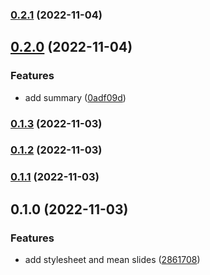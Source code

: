 

### [0.2.1](https://github.com/mstream/data-modeling-presentation/compare/0.2.0...0.2.1) (2022-11-04)

## [0.2.0](https://github.com/mstream/data-modeling-presentation/compare/0.1.3...0.2.0) (2022-11-04)


### Features

* add summary ([0adf09d](https://github.com/mstream/data-modeling-presentation/commit/0adf09d9730e31718047a54981c7c44c5bba9e5a))

### [0.1.3](https://github.com/mstream/data-modeling-presentation/compare/0.1.2...0.1.3) (2022-11-03)

### [0.1.2](https://github.com/mstream/data-modeling-presentation/compare/0.1.1...0.1.2) (2022-11-03)

### [0.1.1](https://github.com/mstream/data-modeling-presentation/compare/0.1.0...0.1.1) (2022-11-03)

## 0.1.0 (2022-11-03)


### Features

* add stylesheet and mean slides ([2861708](https://github.com/mstream/data-modeling-presentation/commit/2861708c818a1f9e5f73204e3dec9aed1e4d360d))